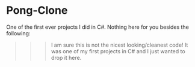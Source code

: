 # Pong-Clone
One of the first ever projects I did in C#. Nothing here for you besides the following:
>>> I am sure this is not the nicest looking/cleanest code! It was one of my first projects in C# and I just wanted to drop it here. 
